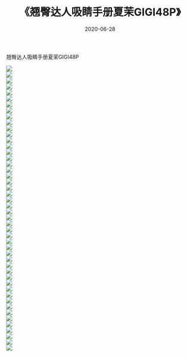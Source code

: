 ﻿---
layout: post
title:  《翘臀达人吸睛手册夏茉GIGI48P》
date:   2020-06-28
img: http://img.660000.xyz/Sharelink/性感/2020/翘臀达人吸睛手册夏茉GIGI48P/000.jpg
categories: [美女, 清纯, 唯美]
---

翘臀达人吸睛手册夏茉GIGI48P

  ![](http://img.660000.xyz/Sharelink/性感/2020/翘臀达人吸睛手册夏茉GIGI48P/001.jpg) <br> ![](http://img.660000.xyz/Sharelink/性感/2020/翘臀达人吸睛手册夏茉GIGI48P/002.jpg) <br> ![](http://img.660000.xyz/Sharelink/性感/2020/翘臀达人吸睛手册夏茉GIGI48P/003.jpg) <br> ![](http://img.660000.xyz/Sharelink/性感/2020/翘臀达人吸睛手册夏茉GIGI48P/004.jpg) <br> ![](http://img.660000.xyz/Sharelink/性感/2020/翘臀达人吸睛手册夏茉GIGI48P/005.jpg) <br> ![](http://img.660000.xyz/Sharelink/性感/2020/翘臀达人吸睛手册夏茉GIGI48P/006.jpg) <br> ![](http://img.660000.xyz/Sharelink/性感/2020/翘臀达人吸睛手册夏茉GIGI48P/007.jpg) <br> ![](http://img.660000.xyz/Sharelink/性感/2020/翘臀达人吸睛手册夏茉GIGI48P/008.jpg) <br> ![](http://img.660000.xyz/Sharelink/性感/2020/翘臀达人吸睛手册夏茉GIGI48P/009.jpg) <br> ![](http://img.660000.xyz/Sharelink/性感/2020/翘臀达人吸睛手册夏茉GIGI48P/010.jpg) <br> ![](http://img.660000.xyz/Sharelink/性感/2020/翘臀达人吸睛手册夏茉GIGI48P/011.jpg) <br> ![](http://img.660000.xyz/Sharelink/性感/2020/翘臀达人吸睛手册夏茉GIGI48P/012.jpg) <br> ![](http://img.660000.xyz/Sharelink/性感/2020/翘臀达人吸睛手册夏茉GIGI48P/013.jpg) <br> ![](http://img.660000.xyz/Sharelink/性感/2020/翘臀达人吸睛手册夏茉GIGI48P/014.jpg) <br> ![](http://img.660000.xyz/Sharelink/性感/2020/翘臀达人吸睛手册夏茉GIGI48P/015.jpg) <br> ![](http://img.660000.xyz/Sharelink/性感/2020/翘臀达人吸睛手册夏茉GIGI48P/016.jpg) <br> ![](http://img.660000.xyz/Sharelink/性感/2020/翘臀达人吸睛手册夏茉GIGI48P/017.jpg) <br> ![](http://img.660000.xyz/Sharelink/性感/2020/翘臀达人吸睛手册夏茉GIGI48P/018.jpg) <br> ![](http://img.660000.xyz/Sharelink/性感/2020/翘臀达人吸睛手册夏茉GIGI48P/019.jpg) <br> ![](http://img.660000.xyz/Sharelink/性感/2020/翘臀达人吸睛手册夏茉GIGI48P/020.jpg) <br> ![](http://img.660000.xyz/Sharelink/性感/2020/翘臀达人吸睛手册夏茉GIGI48P/021.jpg) <br> ![](http://img.660000.xyz/Sharelink/性感/2020/翘臀达人吸睛手册夏茉GIGI48P/022.jpg) <br> ![](http://img.660000.xyz/Sharelink/性感/2020/翘臀达人吸睛手册夏茉GIGI48P/023.jpg) <br> ![](http://img.660000.xyz/Sharelink/性感/2020/翘臀达人吸睛手册夏茉GIGI48P/024.jpg) <br> ![](http://img.660000.xyz/Sharelink/性感/2020/翘臀达人吸睛手册夏茉GIGI48P/025.jpg) <br> ![](http://img.660000.xyz/Sharelink/性感/2020/翘臀达人吸睛手册夏茉GIGI48P/026.jpg) <br> ![](http://img.660000.xyz/Sharelink/性感/2020/翘臀达人吸睛手册夏茉GIGI48P/027.jpg) <br> ![](http://img.660000.xyz/Sharelink/性感/2020/翘臀达人吸睛手册夏茉GIGI48P/028.jpg) <br> ![](http://img.660000.xyz/Sharelink/性感/2020/翘臀达人吸睛手册夏茉GIGI48P/029.jpg) <br> ![](http://img.660000.xyz/Sharelink/性感/2020/翘臀达人吸睛手册夏茉GIGI48P/030.jpg) <br> ![](http://img.660000.xyz/Sharelink/性感/2020/翘臀达人吸睛手册夏茉GIGI48P/031.jpg) <br> ![](http://img.660000.xyz/Sharelink/性感/2020/翘臀达人吸睛手册夏茉GIGI48P/032.jpg) <br> ![](http://img.660000.xyz/Sharelink/性感/2020/翘臀达人吸睛手册夏茉GIGI48P/033.jpg) <br> ![](http://img.660000.xyz/Sharelink/性感/2020/翘臀达人吸睛手册夏茉GIGI48P/034.jpg) <br> ![](http://img.660000.xyz/Sharelink/性感/2020/翘臀达人吸睛手册夏茉GIGI48P/035.jpg) <br> ![](http://img.660000.xyz/Sharelink/性感/2020/翘臀达人吸睛手册夏茉GIGI48P/036.jpg) <br> ![](http://img.660000.xyz/Sharelink/性感/2020/翘臀达人吸睛手册夏茉GIGI48P/037.jpg) <br> ![](http://img.660000.xyz/Sharelink/性感/2020/翘臀达人吸睛手册夏茉GIGI48P/038.jpg) <br> ![](http://img.660000.xyz/Sharelink/性感/2020/翘臀达人吸睛手册夏茉GIGI48P/039.jpg) <br> ![](http://img.660000.xyz/Sharelink/性感/2020/翘臀达人吸睛手册夏茉GIGI48P/040.jpg) <br> ![](http://img.660000.xyz/Sharelink/性感/2020/翘臀达人吸睛手册夏茉GIGI48P/041.jpg) <br> ![](http://img.660000.xyz/Sharelink/性感/2020/翘臀达人吸睛手册夏茉GIGI48P/042.jpg) <br> ![](http://img.660000.xyz/Sharelink/性感/2020/翘臀达人吸睛手册夏茉GIGI48P/043.jpg) <br> ![](http://img.660000.xyz/Sharelink/性感/2020/翘臀达人吸睛手册夏茉GIGI48P/044.jpg) <br> ![](http://img.660000.xyz/Sharelink/性感/2020/翘臀达人吸睛手册夏茉GIGI48P/045.jpg) <br> ![](http://img.660000.xyz/Sharelink/性感/2020/翘臀达人吸睛手册夏茉GIGI48P/046.jpg) <br> ![](http://img.660000.xyz/Sharelink/性感/2020/翘臀达人吸睛手册夏茉GIGI48P/047.jpg) <br> ![](http://img.660000.xyz/Sharelink/性感/2020/翘臀达人吸睛手册夏茉GIGI48P/048.jpg) <br>
